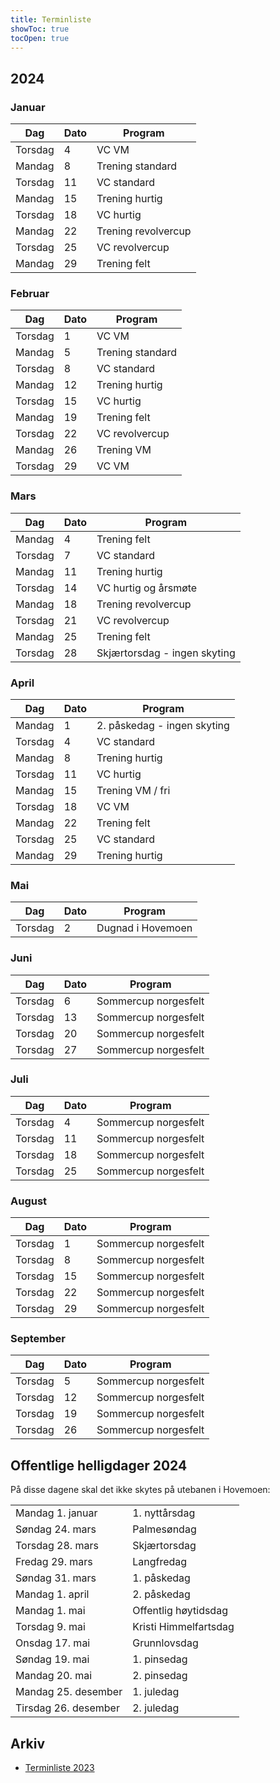 ```yaml
---
title: Terminliste
showToc: true
tocOpen: true
---
```


## 2024
### Januar
| Dag     | Dato | Program             |
| ---     | ---  | ---                 |
| Torsdag | 4    | VC VM               |
| Mandag  | 8    | Trening standard    |
| Torsdag | 11   | VC standard         |
| Mandag  | 15   | Trening hurtig      |
| Torsdag | 18   | VC hurtig           |
| Mandag  | 22   | Trening revolvercup |
| Torsdag | 25   | VC revolvercup      |
| Mandag  | 29   | Trening felt        |

### Februar
| Dag     | Dato | Program             |
| ---     | ---  | ---                 |
| Torsdag | 1    | VC VM               |
| Mandag  | 5    | Trening standard    |
| Torsdag | 8    | VC standard         |
| Mandag  | 12   | Trening hurtig      |
| Torsdag | 15   | VC hurtig           |
| Mandag  | 19   | Trening felt        |
| Torsdag | 22   | VC revolvercup      |
| Mandag  | 26   | Trening VM          |
| Torsdag | 29   | VC VM               |

### Mars
| Dag     | Dato | Program                      |
| ---     | ---  | ---                          |
| Mandag  | 4    | Trening felt                 |
| Torsdag | 7    | VC standard                  |
| Mandag  | 11   | Trening hurtig               |
| Torsdag | 14   | VC hurtig og årsmøte         |
| Mandag  | 18   | Trening revolvercup          |
| Torsdag | 21   | VC revolvercup               |
| Mandag  | 25   | Trening felt                 |
| Torsdag | 28   | Skjærtorsdag - ingen skyting |

### April
| Dag     | Dato | Program                     |
| ---     | ---  | ---                         |
| Mandag  | 1    | 2. påskedag - ingen skyting |
| Torsdag | 4    | VC standard                 |
| Mandag  | 8    | Trening hurtig              |
| Torsdag | 11   | VC hurtig                   |
| Mandag  | 15   | Trening VM / fri            |
| Torsdag | 18   | VC VM                       |
| Mandag  | 22   | Trening felt                |
| Torsdag | 25   | VC standard                 |
| Mandag  | 29   | Trening hurtig              |

### Mai
| Dag     | Dato | Program           |
| ---     | ---  | ---               |
| Torsdag | 2    | Dugnad i Hovemoen |

### Juni
| Dag     | Dato | Program              |
| ---     | ---  | ---                  |
| Torsdag | 6    | Sommercup norgesfelt |
| Torsdag | 13   | Sommercup norgesfelt |
| Torsdag | 20   | Sommercup norgesfelt |
| Torsdag | 27   | Sommercup norgesfelt |

### Juli
| Dag     | Dato | Program              |
| ---     | ---  | ---                  |
| Torsdag | 4    | Sommercup norgesfelt |
| Torsdag | 11   | Sommercup norgesfelt |
| Torsdag | 18   | Sommercup norgesfelt |
| Torsdag | 25   | Sommercup norgesfelt |

### August
| Dag     | Dato | Program              |
| ---     | ---  | ---                  |
| Torsdag | 1    | Sommercup norgesfelt |
| Torsdag | 8    | Sommercup norgesfelt |
| Torsdag | 15   | Sommercup norgesfelt |
| Torsdag | 22   | Sommercup norgesfelt |
| Torsdag | 29   | Sommercup norgesfelt |

### September
| Dag     | Dato | Program              |
| ---     | ---  | ---                  |
| Torsdag | 5    | Sommercup norgesfelt |
| Torsdag | 12   | Sommercup norgesfelt |
| Torsdag | 19   | Sommercup norgesfelt |
| Torsdag | 26   | Sommercup norgesfelt |

## Offentlige helligdager 2024
På disse dagene skal det ikke skytes på utebanen i Hovemoen:

|                      |                       |
| ---                  | ---                   |
| Mandag 1. januar     | 1. nyttårsdag         |
| Søndag 24. mars      | Palmesøndag           |
| Torsdag 28. mars     | Skjærtorsdag          |
| Fredag 29. mars      | Langfredag            |
| Søndag 31. mars      | 1. påskedag           |
| Mandag 1. april      | 2. påskedag           |
| Mandag 1. mai        | Offentlig høytidsdag  |
| Torsdag 9. mai       | Kristi Himmelfartsdag |
| Onsdag 17. mai       | Grunnlovsdag          |
| Søndag 19. mai       | 1. pinsedag           |
| Mandag 20. mai       | 2. pinsedag           |
| Mandag 25. desember  | 1. juledag            |
| Tirsdag 26. desember | 2. juledag            |

## Arkiv
* [Terminliste 2023](/arkiv/terminliste-2023)
